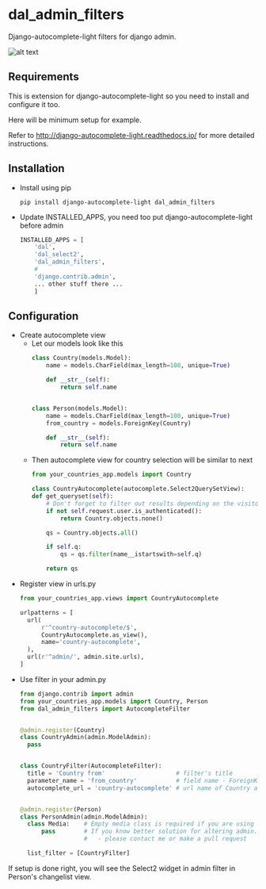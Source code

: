 # dal_admin_filters

Django-autocomplete-light filters for django admin.

![alt text](https://raw.githubusercontent.com/shamanu4/dal_admin_filters/master/shot_01.png "Admin filter with Select2 input")

## Requirements

This is extension for django-autocomplete-light so you need to install and configure it too.

Here will be minimum setup for example.

Refer to http://django-autocomplete-light.readthedocs.io/ for more detailed instructions.

## Installation

* Install using pip
  
    ```
    pip install django-autocomplete-light dal_admin_filters
    ```
* Update INSTALLED_APPS, you need too put django-autocomplete-light before admin
  
    ```python
    INSTALLED_APPS = [
        'dal',
        'dal_select2',
        'dal_admin_filters',
        #
        'django.contrib.admin',
        ... other stuff there ...
        ]
    ```
  
## Configuration
  
* Create autocomplete view
  * Let our models look like this
    ```python
    class Country(models.Model):
        name = models.CharField(max_length=100, unique=True)

        def __str__(self):
            return self.name


    class Person(models.Model):
        name = models.CharField(max_length=100, unique=True)
        from_country = models.ForeignKey(Country)

        def __str__(self):
            return self.name

    ```
  * Then autocomplete view for country selection will be similar to next
    ``` python
    from your_countries_app.models import Country
    
    class CountryAutocomplete(autocomplete.Select2QuerySetView):
    def get_queryset(self):
        # Don't forget to filter out results depending on the visitor !
        if not self.request.user.is_authenticated():
            return Country.objects.none()
    
        qs = Country.objects.all()
    
        if self.q:
            qs = qs.filter(name__istartswith=self.q)
    
        return qs
    ```
* Register view in urls.py
    ``` python
    from your_countries_app.views import CountryAutocomplete
    
    urlpatterns = [
      url(
          r'^country-autocomplete/$',
          CountryAutocomplete.as_view(),
          name='country-autocomplete',
      ),
      url(r'^admin/', admin.site.urls),
    ]
    ```    
* Use filter in your admin.py
    ```python
    from django.contrib import admin
    from your_countries_app.models import Country, Person
    from dal_admin_filters import AutocompleteFilter
    
    
    @admin.register(Country)
    class CountryAdmin(admin.ModelAdmin):
      pass
    
    
    class CountryFilter(AutocompleteFilter):
      title = 'Country from'                    # filter's title
      parameter_name = 'from_country'           # field name - ForeignKey to Country model
      autocomplete_url = 'country-autocomplete' # url name of Country autocomplete view
    
    
    @admin.register(Person)
    class PersonAdmin(admin.ModelAdmin):
      class Media:    # Empty media class is required if you are using autocomplete filter
          pass        # If you know better solution for altering admin.media from filter instance
                      #   - please contact me or make a pull request
    
      list_filter = [CountryFilter]
    
    ```

If setup is done right, you will see the Select2 widget in admin filter in Person's changelist view.
